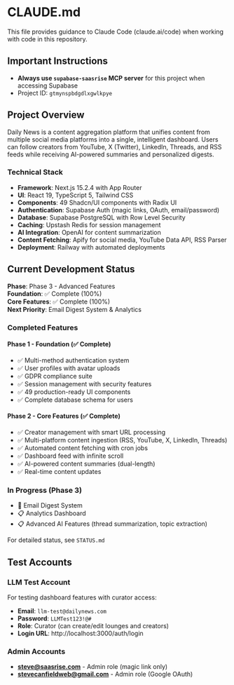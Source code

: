 # CLAUDE.md

This file provides guidance to Claude Code (claude.ai/code) when working with code in this repository.

## Important Instructions

- **Always use `supabase-saasrise` MCP server** for this project when accessing Supabase
- Project ID: `gtmynspbdgdlxgwlkpye`

## Project Overview

Daily News is a content aggregation platform that unifies content from multiple social media platforms into a single, intelligent dashboard. Users can follow creators from YouTube, X (Twitter), LinkedIn, Threads, and RSS feeds while receiving AI-powered summaries and personalized digests.

### Technical Stack

- **Framework**: Next.js 15.2.4 with App Router
- **UI**: React 19, TypeScript 5, Tailwind CSS
- **Components**: 49 Shadcn/UI components with Radix UI
- **Authentication**: Supabase Auth (magic links, OAuth, email/password)
- **Database**: Supabase PostgreSQL with Row Level Security
- **Caching**: Upstash Redis for session management
- **AI Integration**: OpenAI for content summarization
- **Content Fetching**: Apify for social media, YouTube Data API, RSS Parser
- **Deployment**: Railway with automated deployments

## Current Development Status

**Phase**: Phase 3 - Advanced Features  
**Foundation**: ✅ Complete (100%)  
**Core Features**: ✅ Complete (100%)  
**Next Priority**: Email Digest System & Analytics

### Completed Features

#### Phase 1 - Foundation (✅ Complete)

- ✅ Multi-method authentication system
- ✅ User profiles with avatar uploads
- ✅ GDPR compliance suite
- ✅ Session management with security features
- ✅ 49 production-ready UI components
- ✅ Complete database schema for users

#### Phase 2 - Core Features (✅ Complete)

- ✅ Creator management with smart URL processing
- ✅ Multi-platform content ingestion (RSS, YouTube, X, LinkedIn, Threads)
- ✅ Automated content fetching with cron jobs
- ✅ Dashboard feed with infinite scroll
- ✅ AI-powered content summaries (dual-length)
- ✅ Real-time content updates

### In Progress (Phase 3)

- 🎯 Email Digest System
- 📋 Analytics Dashboard
- 📋 Advanced AI Features (thread summarization, topic extraction)

For detailed status, see `STATUS.md`

## Test Accounts

### LLM Test Account

For testing dashboard features with curator access:

- **Email**: `llm-test@dailynews.com`
- **Password**: `LLMTest123!@#`
- **Role**: Curator (can create/edit lounges and creators)
- **Login URL**: http://localhost:3000/auth/login

### Admin Accounts

- **steve@saasrise.com** - Admin role (magic link only)
- **stevecanfieldweb@gmail.com** - Admin role (Google OAuth)
